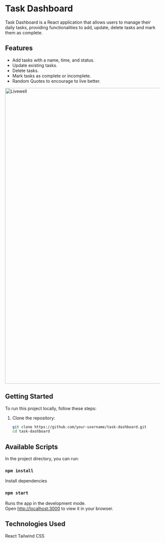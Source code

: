 # Task Dashboard

Task Dashboard is a React application that allows users to manage their daily tasks, providing functionalities to add, update, delete tasks and mark them as complete.

## Features

- Add tasks with a name, time, and status.
- Update existing tasks.
- Delete tasks.
- Mark tasks as complete or incomplete.
- Random Quotes to encourage to live better.

<img width="960" alt="Livewell" src="https://github.com/sandipsk01/Livewell/assets/67133904/dac002f8-9d3d-410f-9afb-2720a71f3369">

## Getting Started

To run this project locally, follow these steps:

1. Clone the repository:

   ```bash
   git clone https://github.com/your-username/task-dashboard.git
   cd task-dashboard
## Available Scripts

In the project directory, you can run:

### `npm install`
Install dependencies

### `npm start`

Runs the app in the development mode.\
Open [http://localhost:3000](http://localhost:3000) to view it in your browser.

## Technologies Used
React
Tailwind CSS
